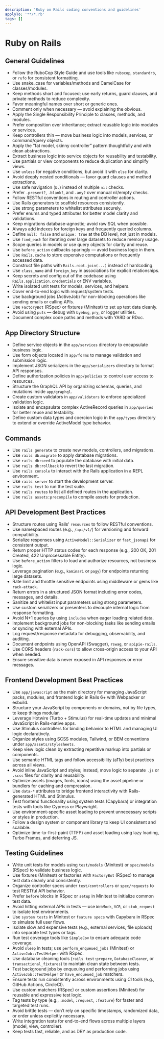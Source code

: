 ```yaml
---
description: 'Ruby on Rails coding conventions and guidelines'
applyTo: '**/*.rb'
tags: []
---
```


# Ruby on Rails

## General Guidelines

- Follow the RuboCop Style Guide and use tools like `rubocop`, `standardrb`, or `rufo` for consistent formatting.
- Use snake_case for variables/methods and CamelCase for classes/modules.
- Keep methods short and focused; use early returns, guard clauses, and private methods to reduce complexity.
- Favor meaningful names over short or generic ones.
- Comment only when necessary — avoid explaining the obvious.
- Apply the Single Responsibility Principle to classes, methods, and modules.
- Prefer composition over inheritance; extract reusable logic into modules or services.
- Keep controllers thin — move business logic into models, services, or command/query objects.
- Apply the “fat model, skinny controller” pattern thoughtfully and with clean abstractions.
- Extract business logic into service objects for reusability and testability.
- Use partials or view components to reduce duplication and simplify views.
- Use `unless` for negative conditions, but avoid it with `else` for clarity.
- Avoid deeply nested conditionals — favor guard clauses and method extractions.
- Use safe navigation (`&.`) instead of multiple `nil` checks.
- Prefer `.present?`, `.blank?`, and `.any?` over manual nil/empty checks.
- Follow RESTful conventions in routing and controller actions.
- Use Rails generators to scaffold resources consistently.
- Use strong parameters to whitelist attributes securely.
- Prefer enums and typed attributes for better model clarity and validations.
- Keep migrations database-agnostic; avoid raw SQL when possible.
- Always add indexes for foreign keys and frequently queried columns.
- Define `null: false` and `unique: true` at the DB level, not just in models.
- Use `find_each` for iterating over large datasets to reduce memory usage.
- Scope queries in models or use query objects for clarity and reuse.
- Use `before_action` callbacks sparingly — avoid business logic in them.
- Use `Rails.cache` to store expensive computations or frequently accessed data.
- Construct file paths with `Rails.root.join(...)` instead of hardcoding.
- Use `class_name` and `foreign_key` in associations for explicit relationships.
- Keep secrets and config out of the codebase using `Rails.application.credentials` or ENV variables.
- Write isolated unit tests for models, services, and helpers.
- Cover end-to-end logic with request/system tests.
- Use background jobs (ActiveJob) for non-blocking operations like sending emails or calling APIs.
- Use `FactoryBot` (RSpec) or fixtures (Minitest) to set up test data cleanly.
- Avoid using `puts` — debug with `byebug`, `pry`, or logger utilities.
- Document complex code paths and methods with YARD or RDoc.

## App Directory Structure

- Define service objects in the `app/services` directory to encapsulate business logic.
- Use form objects located in `app/forms` to manage validation and submission logic.
- Implement JSON serializers in the `app/serializers` directory to format API responses.
- Define authorization policies in `app/policies` to control user access to resources.
- Structure the GraphQL API by organizing schemas, queries, and mutations inside `app/graphql`.
- Create custom validators in `app/validators` to enforce specialized validation logic.
- Isolate and encapsulate complex ActiveRecord queries in `app/queries` for better reuse and testability.
- Define custom data types and coercion logic in the `app/types` directory to extend or override ActiveModel type behavior.

## Commands

- Use `rails generate` to create new models, controllers, and migrations.
- Use `rails db:migrate` to apply database migrations.
- Use `rails db:seed` to populate the database with initial data.
- Use `rails db:rollback` to revert the last migration.
- Use `rails console` to interact with the Rails application in a REPL environment.
- Use `rails server` to start the development server.
- Use `rails test` to run the test suite.
- Use `rails routes` to list all defined routes in the application.
- Use `rails assets:precompile` to compile assets for production.


## API Development Best Practices

- Structure routes using Rails' `resources` to follow RESTful conventions.
- Use namespaced routes (e.g., `/api/v1/`) for versioning and forward compatibility.
- Serialize responses using `ActiveModel::Serializer` or `fast_jsonapi` for consistent output.
- Return proper HTTP status codes for each response (e.g., 200 OK, 201 Created, 422 Unprocessable Entity).
- Use `before_action` filters to load and authorize resources, not business logic.
- Leverage pagination (e.g., `kaminari` or `pagy`) for endpoints returning large datasets.
- Rate limit and throttle sensitive endpoints using middleware or gems like `rack-attack`.
- Return errors in a structured JSON format including error codes, messages, and details.
- Sanitize and whitelist input parameters using strong parameters.
- Use custom serializers or presenters to decouple internal logic from response formatting.
- Avoid N+1 queries by using `includes` when eager loading related data.
- Implement background jobs for non-blocking tasks like sending emails or syncing with external APIs.
- Log request/response metadata for debugging, observability, and auditing.
- Document endpoints using OpenAPI (Swagger), `rswag`, or `apipie-rails`.
- Use CORS headers (`rack-cors`) to allow cross-origin access to your API when needed.
- Ensure sensitive data is never exposed in API responses or error messages.

## Frontend Development Best Practices

- Use `app/javascript` as the main directory for managing JavaScript packs, modules, and frontend logic in Rails 6+ with Webpacker or esbuild.
- Structure your JavaScript by components or domains, not by file types, to keep things modular.
- Leverage Hotwire (Turbo + Stimulus) for real-time updates and minimal JavaScript in Rails-native apps.
- Use Stimulus controllers for binding behavior to HTML and managing UI logic declaratively.
- Organize styles using SCSS modules, Tailwind, or BEM conventions under `app/assets/stylesheets`.
- Keep view logic clean by extracting repetitive markup into partials or components.
- Use semantic HTML tags and follow accessibility (a11y) best practices across all views.
- Avoid inline JavaScript and styles; instead, move logic to separate `.js` or `.scss` files for clarity and reusability.
- Optimize assets (images, fonts, icons) using the asset pipeline or bundlers for caching and compression.
- Use `data-*` attributes to bridge frontend interactivity with Rails-generated HTML and Stimulus.
- Test frontend functionality using system tests (Capybara) or integration tests with tools like Cypress or Playwright.
- Use environment-specific asset loading to prevent unnecessary scripts or styles in production.
- Follow a design system or component library to keep UI consistent and scalable.
- Optimize time-to-first-paint (TTFP) and asset loading using lazy loading, Turbo Frames, and deferring JS.

## Testing Guidelines

- Write unit tests for models using `test/models` (Minitest) or `spec/models` (RSpec) to validate business logic.
- Use fixtures (Minitest) or factories with `FactoryBot` (RSpec) to manage test data cleanly and consistently.
- Organize controller specs under `test/controllers` or `spec/requests` to test RESTful API behavior.
- Prefer `before` blocks in RSpec or `setup` in Minitest to initialize common test data.
- Avoid hitting external APIs in tests — use `WebMock`, `VCR`, or `stub_request` to isolate test environments.
- Use `system tests` in Minitest or `feature specs` with Capybara in RSpec to simulate full user flows.
- Isolate slow and expensive tests (e.g., external services, file uploads) into separate test types or tags.
- Run test coverage tools like `SimpleCov` to ensure adequate code coverage.
- Avoid `sleep` in tests; use `perform_enqueued_jobs` (Minitest) or `ActiveJob::TestHelper` with RSpec.
- Use database cleaning tools (`rails test:prepare`, `DatabaseCleaner`, or `transactional_fixtures`) to maintain clean state between tests.
- Test background jobs by enqueuing and performing jobs using `ActiveJob::TestHelper` or `have_enqueued_job` matchers.
- Ensure tests run consistently across environments using CI tools (e.g., GitHub Actions, CircleCI).
- Use custom matchers (RSpec) or custom assertions (Minitest) for reusable and expressive test logic.
- Tag tests by type (e.g., `:model`, `:request`, `:feature`) for faster and targeted test runs.
- Avoid brittle tests — don’t rely on specific timestamps, randomized data, or order unless explicitly necessary.
- Write integration tests for end-to-end flows across multiple layers (model, view, controller).
- Keep tests fast, reliable, and as DRY as production code.
